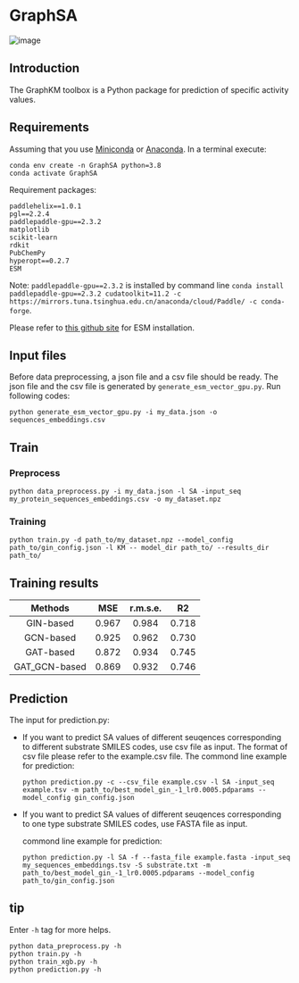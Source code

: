 # GraphSA
![image](https://github.com/realHXiao/GraphSA/assets/71002556/a0b9d3d6-cc9d-41c0-8f2c-2c37076b4bb4)

## Introduction
The GraphKM toolbox is a Python package for prediction of specific activity values.

## Requirements
Assuming that you use [Miniconda](https://docs.conda.io/en/latest/miniconda.html) or [Anaconda](https://www.anaconda.com/). In a terminal execute: 
```
conda env create -n GraphSA python=3.8
conda activate GraphSA
```
 Requirement packages: 
```
paddlehelix==1.0.1
pgl==2.2.4
paddlepaddle-gpu==2.3.2
matplotlib
scikit-learn
rdkit
PubChemPy
hyperopt==0.2.7
ESM
```
Note: ``paddlepaddle-gpu==2.3.2`` is installed by command line ``conda install paddlepaddle-gpu==2.3.2 cudatoolkit=11.2 -c https://mirrors.tuna.tsinghua.edu.cn/anaconda/cloud/Paddle/ -c conda-forge``. 

Please refer to [this github site](https://github.com/facebookresearch/esm) for ESM installation. 

## Input files
Before data preprocessing, a json file and a csv file should be ready. The json file and the csv file is generated by ``generate_esm_vector_gpu.py``. Run following codes: 
```
python generate_esm_vector_gpu.py -i my_data.json -o sequences_embeddings.csv 
```
## Train
### Preprocess
```
python data_preprocess.py -i my_data.json -l SA -input_seq my_protein_sequences_embeddings.csv -o my_dataset.npz
```
### Training

```
python train.py -d path_to/my_dataset.npz --model_config path_to/gin_config.json -l KM -- model_dir path_to/ --results_dir path_to/

```
## Training results
| Methods       |  MSE       | r.m.s.e.  | R2        |
| :--:          | :--:       | :--:      | :--:      |
| GIN-based     | 0.967      | 0.984     | 0.718     |
| GCN-based     | 0.925      | 0.962     | 0.730     |
| GAT-based     | 0.872      | 0.934     | 0.745     |
| GAT_GCN-based | 0.869      | 0.932     | 0.746     |

## Prediction
The input for prediction.py:
+ If you want to predict SA values of different seuqences corresponding to different substrate SMILES codes, use csv file as input. The format of csv file please refer to the example.csv file. The commond line example for prediction:

    ```
    python prediction.py -c --csv_file example.csv -l SA -input_seq example.tsv -m path_to/best_model_gin_-1_lr0.0005.pdparams --model_config gin_config.json
    ```
+ If you want to predict SA values of different seuqences corresponding to one type substrate SMILES codes, use FASTA file as input. 

    commond line example for prediction:
    ```
    python prediction.py -l SA -f --fasta_file example.fasta -input_seq my_sequences_embeddings.tsv -S substrate.txt -m path_to/best_model_gin_-1_lr0.0005.pdparams --model_config path_to/gin_config.json
    ```

## tip
Enter `-h` tag for more helps. 
```
python data_preprocess.py -h
python train.py -h
python train_xgb.py -h
python prediction.py -h
```
